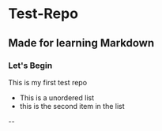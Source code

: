 # Test-Repo
## Made for learning Markdown
### Let's Begin

This is my first test repo

* This is a unordered list
* this is the second item in the list

--
